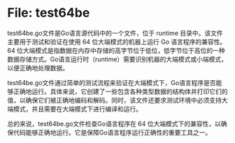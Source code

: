 # File: test64be

test64be.go文件是Go语言源代码中的一个文件，位于 runtime 目录中。该文件主要用于测试和验证在使用 64 位大端模式的机器上运行 Go 语言程序的兼容性。64 位大端模式是指数据在内存中存储的高字节位于低位，低字节位于高位的一种数据存储方式。Go语言运行时（runtime）需要识别机器的大端模式或小端模式，以便正确地处理数据。

test64be.go文件通过简单的测试流程来验证在大端模式下，Go语言程序是否能够正确地运行。具体来说，它创建了一些包含各种类型数据的结构体并打印它们的值，以确保它们被正确地编码和解码。同时，该文件还要求测试环境中必须支持大端模式，并且需要在大端模式下进行编译和运行。

总的来说，test64be.go文件检查Go语言程序在 64 位大端模式下的兼容性，以确保代码能够正确地运行。它是保障Go语言程序运行正确性的重要工具之一。

